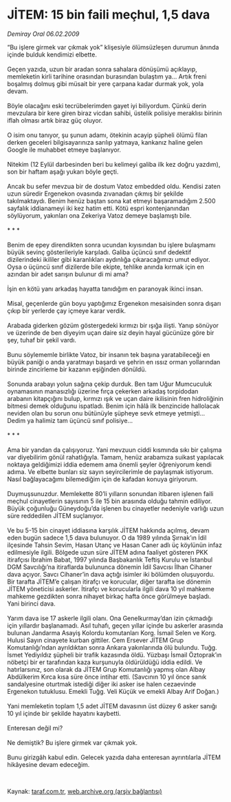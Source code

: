# JİTEM: 15 bin faili meçhul, 1,5 dava

*Demiray Oral 06.02.2009*

<div class="taraf_structure_2col_1zq">
<div class="margen_n">



 <p>“Bu işlere girmek var çıkmak yok” klişesiyle ölümsüzleşen durumun ânında içinde bulduk kendimizi elbette. <br/><br/>Geçen yazıda, uzun bir aradan sonra sahalara dönüşümü açıklayıp, memleketin kirli tarihine orasından burasından bulaştım ya... Artık freni boşalmış dolmuş gibi müsait bir yere çarpana kadar durmak yok, yola devam. <br/><br/>Böyle olacağını eski tecrübelerimden gayet iyi biliyordum. Çünkü derin mevzulara bir kere giren biraz vicdan sahibi, üstelik polisiye meraklısı birinin iflah olması artık biraz güç oluyor. <br/><br/>O isim onu tanıyor, şu şunun adamı, ötekinin acayip şüpheli ölümü filan derken geceleri bilgisayarınıza sarılıp yatmaya, kankanız haline gelen Google ile muhabbet etmeye başlanıyor. <br/><br/>Nitekim (12 Eylül darbesinden beri bu kelimeyi galiba ilk kez doğru yazdım), son bir haftam aşağı yukarı böyle geçti. <br/><br/>Ancak bu sefer mevzua bir de dostum Vatoz embedded oldu. Kendisi zaten uzun süredir Ergenekon ovasında zıvanadan çıkmış bir şekilde takılmaktaydı. Benim henüz baştan sona kat etmeyi başaramadığım 2.500 sayfalık iddianameyi iki kez hatim etti. Kötü espri kontenjanından söylüyorum, yakınları ona Zekeriya Vatoz demeye başlamıştı bile. <br/><br/>* * *<br/><br/>Benim de epey direndikten sonra ucundan kıyısından bu işlere bulaşmamı büyük sevinç gösterileriyle karşıladı. Galiba üçüncü sınıf dedektif dizilerindeki ikililer gibi karanlıkları aydınlığa çıkaracağımızı umut ediyor. Oysa o üçüncü sınıf dizilerde bile ekipte, tehlike anında kırmak için en azından bir adet sarışın bulunur di mi ama? <br/><br/>İşin en kötü yanı arkadaş hayatta tanıdığım en paranoyak ikinci insan. <br/><br/>Misal, geçenlerde gün boyu yaptığımız Ergenekon mesaisinden sonra dışarı çıkıp bir yerlerde çay içmeye karar verdik. <br/><br/>Arabada giderken gözüm göstergedeki kırmızı bir ışığa ilişti. Yanıp sönüyor ve üzerinde de ben diyeyim uçan daire siz deyin hayal gücünüze göre bir şey, tuhaf bir şekil vardı. <br/><br/>Bunu söylememle birlikte Vatoz, bir insanın tek başına yaratabileceği en büyük paniği o anda yaratmayı başardı ve şehrin en ıssız orman yollarından birinde zincirleme bir kazanın eşiğinden dönüldü. <br/><br/>Sonunda arabayı yolun sağına çekip durduk. Ben tam Uğur Mumcuculuk oynamasının manasızlığı üzerine fırça çekerken arkadaş torpidodan arabanın kitapçığını bulup, kırmızı ışık ve uçan daire ikilisinin fren hidroliğinin bitmesi demek olduğunu ispatladı. Benim için hâlâ ilk benzincide hallolacak neviden olan bu sorun onu bütünüyle şüpheye sevk etmeye yetmişti... Dedim ya halimiz tam üçüncü sınıf polisiye... <br/><br/>* * * <br/><br/>Ama bir yandan da çalışıyoruz. Yani mevzuun ciddi kısmında sıkı bir çalışma var diyebilirim gönül rahatlığıyla. Tamam, henüz arabamıza suikast yapılacak noktaya geldiğimizi iddia edemem ama önemli şeyler öğreniyorum kendi adıma. Ve elbette bunları siz sayın seyircilerimle de paylaşmak istiyorum. Nasıl bağlayacağımı bilemediğim için de kafadan konuya giriyorum. <br/><br/>Duymuşsunuzdur. Memlekette 80’li yılların sonundan itibaren işlenen faili meçhul cinayetlerin sayısının 5 ile 15 bin arasında olduğu tahmin ediliyor. Büyük çoğunluğu Güneydoğu’da işlenen bu cinayetler nedeniyle varlığı uzun süre reddedilen JİTEM suçlanıyor. <br/><br/>Ve bu 5-15 bin cinayet iddiasına karşılık JİTEM hakkında açılmış, devam eden bugün sadece 1,5 dava bulunuyor. O da 1989 yılında Şırnak’ın İdil ilçesinde Tahsin Sevim, Hasan Utanç ve Hasan Caner adlı üç köylünün infaz edilmesiyle ilgili. Bölgede uzun süre JİTEM adına faaliyet gösteren PKK itirafçısı İbrahim Babat, 1997 yılında Başbakanlık Teftiş Kurulu ve İstanbul DGM Savcılığı’na itiraflarda bulununca dönemin İdil Savcısı İlhan Cihaner dava açıyor. Savcı Cihaner’in dava açtığı isimler iki bölümden oluşuyordu. Bir tarafta JİTEM’e çalışan itirafçı ve korucular, diğer tarafta ise dönemin JİTEM yöneticisi askerler. İtirafçı ve korucularla ilgili dava 10 yıl mahkeme mahkeme gezdikten sonra nihayet birkaç hafta önce görülmeye başladı. Yani birinci dava. <br/><br/>Yarım dava ise 17 askerle ilgili olanı. Ona Genelkurmay’dan izin çıkmadığı için yıllardır başlanamadı. Asıl tuhafı, geçen yıllar içinde bu askerler arasında bulunan Jandarma Asayiş Kolordu komutanları Korg. İsmail Selen ve Korg. Hulusi Sayın cinayete kurban gittiler. Cem Ersever JİTEM Grup Komutanlığı’ndan ayrıldıktan sonra Ankara yakınlarında ölü bulundu. Tuğg. İsmet Yediyıldız şüpheli bir trafik kazasında öldü. Yüzbaşı İsmail Öztoprak’ın nöbetçi bir er tarafından kaza kurşunuyla öldürüldüğü iddia edildi. Ve hatırlarsınız, son olarak da JİTEM Grup Komutanlığı yapmış olan Albay Abdülkerim Kırca kısa süre önce intihar etti. (Savcının 10 yıl önce sanık sandalyesine oturtmak istediği diğer iki asker ise halen cezaevinde Ergenekon tutuklusu. Emekli Tuğg. Veli Küçük ve emekli Albay Arif Doğan.) <br/><br/>Yani memleketin toplam 1,5 adet JİTEM davasının üst düzey 6 asker sanığı 10 yıl içinde bir şekilde hayatını kaybetti. <br/><br/>Enteresan değil mi? <br/><br/>Ne demiştik? Bu işlere girmek var çıkmak yok. <br/><br/>Bunu girizgâh kabul edin. Gelecek yazıda daha enteresan ayrıntılarla JİTEM hikâyesine devam edeceğim.</p>

<br/>


<div id="taraf_not">
</div>

</div>


</div>

Kaynak: [taraf.com.tr](http://www.taraf.com.tr:80/makale/3908.htm), [web.archive.org (arşiv bağlantısı)](http://web.archive.org/web/20090312021146/http://www.taraf.com.tr:80/makale/3908.htm)
